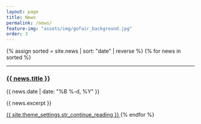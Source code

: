 ```yaml
---
layout: page
title: News
permalink: /news/
feature-img: "assets/img/gofair_background.jpg"
order: 3
---
```


{% assign sorted = site.news | sort: "date" | reverse %}
{% for news in sorted %}
  <hr>
  <h3>
    <a href="{{ news.url | prepend: site.baseurl }}">
      {{ news.title }}
    </a>
  </h3>
  <p class="meta">{{ news.date | date: "%B %-d, %Y" }}</p>
  <p></p>
  <p class="excerpt">{{ news.excerpt }}</p>
  <a class="button" href="{{ news.url | relative_url }}">
    {{ site.theme_settings.str_continue_reading }}
  </a>
{% endfor %}

